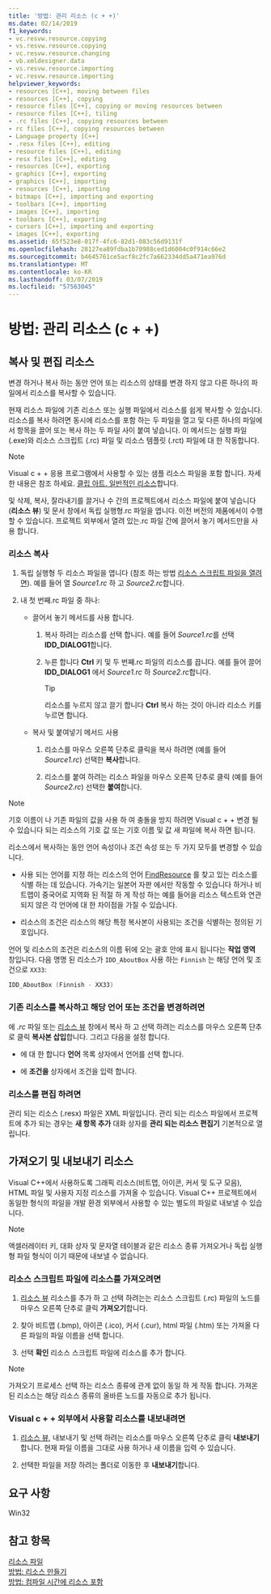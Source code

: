 ```yaml
---
title: '방법: 관리 리소스 (c + +)'
ms.date: 02/14/2019
f1_keywords:
- vc.resvw.resource.copying
- vs.resvw.resource.copying
- vc.resvw.resource.changing
- vb.xmldesigner.data
- vs.resvw.resource.importing
- vc.resvw.resource.importing
helpviewer_keywords:
- resources [C++], moving between files
- resources [C++], copying
- resource files [C++], copying or moving resources between
- resource files [C++], tiling
- .rc files [C++], copying resources between
- rc files [C++], copying resources between
- Language property [C++]
- .resx files [C++], editing
- resource files [C++], editing
- resx files [C++], editing
- resources [C++], exporting
- graphics [C++], exporting
- graphics [C++], importing
- resources [C++], importing
- bitmaps [C++], importing and exporting
- toolbars [C++], importing
- images [C++], importing
- toolbars [C++], exporting
- cursors [C++], importing and exporting
- images [C++], exporting
ms.assetid: 65f523e8-017f-4fc6-82d1-083c56d9131f
ms.openlocfilehash: 28127ea89fdba1b70988ced1d6004c0f914c66e2
ms.sourcegitcommit: b4645761ce5acf8c2fc7a662334dd5a471ea976d
ms.translationtype: MT
ms.contentlocale: ko-KR
ms.lasthandoff: 03/07/2019
ms.locfileid: "57563045"
---
```

# <a name="how-to-manage-resources-c"></a>방법: 관리 리소스 (c + +)

## <a name="copy-and-edit-resources"></a>복사 및 편집 리소스

변경 하거나 복사 하는 동안 언어 또는 리소스의 상태를 변경 하지 않고 다른 하나의 파일에서 리소스를 복사할 수 있습니다.

현재 리소스 파일에 기존 리소스 또는 실행 파일에서 리소스를 쉽게 복사할 수 있습니다. 리소스를 복사 하려면 동시에 리소스를 포함 하는 두 파일을 열고 및 다른 하나의 파일에서 항목을 끌어 또는 복사 하는 두 파일 사이 붙여 넣습니다. 이 메서드는 실행 파일 (.exe)와 리소스 스크립트 (.rc) 파일 및 리소스 템플릿 (.rct) 파일에 대 한 작동합니다.

> [!NOTE]
> Visual c + + 응용 프로그램에서 사용할 수 있는 샘플 리소스 파일을 포함 합니다. 자세한 내용은 참조 하세요. [클립 아트. 일반적인 리소스](https://github.com/Microsoft/VCSamples)합니다.

및 삭제, 복사, 잘라내기를 끌거나 수 간의 프로젝트에서 리소스 파일에 붙여 넣습니다 (**리소스 뷰**) 및 문서 창에서 독립 실행형.rc 파일을 엽니다. 이전 버전의 제품에서이 수행할 수 있습니다. 프로젝트 외부에서 열려 있는.rc 파일 간에 끌어서 놓기 메서드만을 사용 합니다.

### <a name="to-copy-resources"></a>리소스 복사

1. 독립 실행형 두 리소스 파일을 엽니다 (참조 하는 방법 [리소스 스크립트 파일을 열려면](/how-to-create-a-resource-script-file#use-resource-script-files)). 예를 들어 열 *Source1.rc* 하 고 *Source2.rc*합니다.

1. 내 첫 번째.rc 파일 중 하나:

   - 끌어서 놓기 메서드를 사용 합니다.

      1. 복사 하려는 리소스를 선택 합니다. 예를 들어 *Source1.rc*를 선택 **IDD_DIALOG1**합니다.

      1. 누른 합니다 **Ctrl** 키 및 두 번째.rc 파일의 리소스를 끕니다. 예를 들어 끌어 **IDD_DIALOG1** 에서 *Source1.rc* 하 *Source2.rc*합니다.

         > [!TIP]
         > 리소스를 누르지 않고 끌기 합니다 **Ctrl** 복사 하는 것이 아니라 리소스 키를 누르면 합니다.

   - 복사 및 붙여넣기 메서드 사용

      1. 리소스를 마우스 오른쪽 단추로 클릭을 복사 하려면 (예를 들어 *Source1.rc*) 선택한 **복사**합니다.

      1. 리소스를 붙여 하려는 리소스 파일을 마우스 오른쪽 단추로 클릭 (예를 들어 *Source2.rc*) 선택한 **붙여**합니다.

> [!NOTE]
> 기호 이름이 나 기존 파일의 값을 사용 하 여 충돌을 방지 하려면 Visual c + + 변경 될 수 있습니다 되는 리소스의 기호 값 또는 기호 이름 및 값 새 파일에 복사 하면 됩니다.

리소스에서 복사하는 동안 언어 속성이나 조건 속성 또는 두 가지 모두를 변경할 수 있습니다.

- 사용 되는 언어를 지정 하는 리소스의 언어 [FindResource](/windows/desktop/api/winbase/nf-winbase-findresourcea) 를 찾고 있는 리소스를 식별 하는 데 있습니다. 가속기는 일본어 자판 에서만 작동할 수 있습니다 하거나 비트맵이 중국어로 지역화 된 적절 하 게 작성 하는 예를 들어을 리소스 텍스트와 연관 되지 않은 각 언어에 대 한 차이점을 가질 수 있습니다.

- 리소스의 조건은 리소스의 해당 특정 복사본이 사용되는 조건을 식별하는 정의된 기호입니다.

언어 및 리소스의 조건은 리소스의 이름 뒤에 오는 괄호 안에 표시 됩니다는 **작업 영역** 창입니다. 다음 명명 된 리소스가 `IDD_AboutBox` 사용 하는 `Finnish` 는 해당 언어 및 조건으로 `XX33`:

```cpp
IDD_AboutBox (Finnish - XX33)
```

### <a name="to-copy-an-existing-resource-and-change-its-language-or-condition"></a>기존 리소스를 복사하고 해당 언어 또는 조건을 변경하려면

에 *.rc* 파일 또는 [리소스 뷰](../windows/resource-view-window.md) 창에서 복사 하 고 선택 하려는 리소스를 마우스 오른쪽 단추로 클릭 **복사본 삽입**합니다. 그리고 다음을 설정 합니다.

- 에 대 한 합니다 **언어** 목록 상자에서 언어를 선택 합니다.

- 에 **조건을** 상자에서 조건을 입력 합니다.

### <a name="to-edit-resources"></a>리소스를 편집 하려면

관리 되는 리소스 (.resx) 파일은 XML 파일입니다. 관리 되는 리소스 파일에서 프로젝트에 추가 되는 경우는 **새 항목 추가** 대화 상자를 **관리 되는 리소스 편집기** 기본적으로 열립니다.

## <a name="import-and-export-resources"></a>가져오기 및 내보내기 리소스

Visual C++에서 사용하도록 그래픽 리소스(비트맵, 아이콘, 커서 및 도구 모음), HTML 파일 및 사용자 지정 리소스를 가져올 수 있습니다. Visual C++ 프로젝트에서 동일한 형식의 파일을 개발 환경 외부에서 사용할 수 있는 별도의 파일로 내보낼 수 있습니다.

> [!NOTE]
> 액셀러레이터 키, 대화 상자 및 문자열 테이블과 같은 리소스 종류 가져오거나 독립 실행형 파일 형식이 이기 때문에 내보낼 수 없습니다.

### <a name="to-import-a-resource-into-the-resource-script-file"></a>리소스 스크립트 파일에 리소스를 가져오려면

1. [리소스 뷰](../windows/resource-view-window.md) 리소스를 추가 하 고 선택 하려는는 리소스 스크립트 (.rc) 파일의 노드를 마우스 오른쪽 단추로 클릭 **가져오기**합니다.

1. 찾아 비트맵 (.bmp), 아이콘 (.ico), 커서 (.cur), html 파일 (.htm) 또는 가져올 다른 파일의 파일 이름을 선택 합니다.

1. 선택 **확인** 리소스 스크립트 파일에 리소스를 추가 합니다.

> [!NOTE]
> 가져오기 프로세스 선택 하는 리소스 종류에 관계 없이 동일 하 게 작동 합니다. 가져온된 리소스는 해당 리소스 종류의 올바른 노드를 자동으로 추가 됩니다.

### <a name="to-export-a-resource-for-use-outside-of-visual-c"></a>Visual c + + 외부에서 사용할 리소스를 내보내려면

1. [리소스 뷰](../windows/resource-view-window.md), 내보내기 및 선택 하려는 리소스를 마우스 오른쪽 단추로 클릭 **내보내기**합니다. 현재 파일 이름을 그대로 사용 하거나 새 이름을 입력 수 있습니다.

1. 선택한 파일을 저장 하려는 폴더로 이동한 후 **내보내기**합니다.

## <a name="requirements"></a>요구 사항

Win32

## <a name="see-also"></a>참고 항목

[리소스 파일](../windows/resource-files-visual-studio.md)<br/>
[방법: 리소스 만들기](../windows/how-to-create-a-resource-script-file.md)<br/>
[방법: 컴파일 시간에 리소스 포함](../windows/how-to-include-resources-at-compile-time.md)<br/>